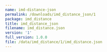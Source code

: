 ```yaml
---
name: imd-distance-json
permalink: /downloads/imd_distance_json/1
package: imd_distance
title: imd_distance_json
filename: imd_distance.json
version: '1'
full_version: 1.0.0
file: /data/imd_distance/1/imd_distance.json
---
```

